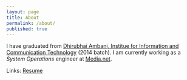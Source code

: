 ```yaml
---
layout: page
title: About
permalink: /about/
published: true
---
```


I have graduated from [Dhirubhai Ambani, Institue for Information and Communication Technology](http://www.daiict.ac.in/daiict/index.html) (2014 batch). I am currently working as a _System Operations_ engineer at [Media.net](http://www.media.net/).

Links: [Resume](https://dl.dropboxusercontent.com/u/9020146/resources/resume.pdf)